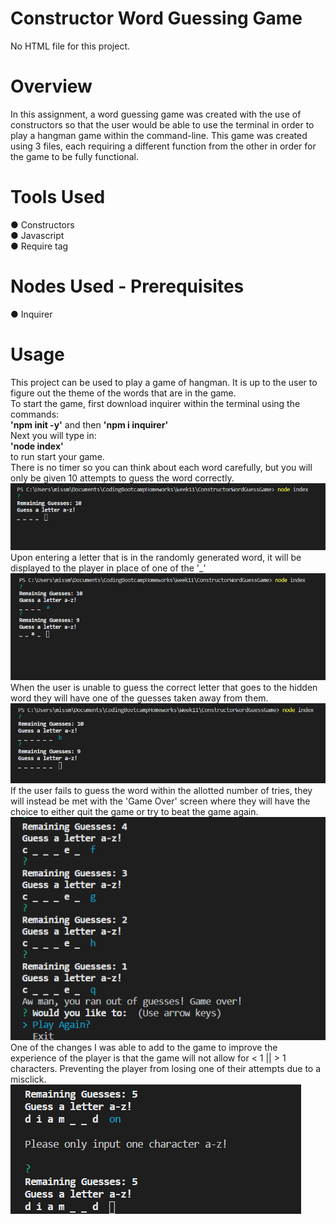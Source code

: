 # Constructor Word Guessing Game

No HTML file for this project.

# Overview
In this assignment, a word guessing game was created with the use of constructors so that the user would be able to use the terminal in order to play a hangman game within the command-line. This game was created using 3 files, each requiring a different function from the other in order for the game to be fully functional.

# Tools Used
● Constructors <br>
● Javascript <br>
● Require tag

# Nodes Used - Prerequisites
● Inquirer

# Usage
This project can be used to play a game of hangman. It is up to the user to figure out the theme of the words that are in the game. <br>
To start the game, first download inquirer within the terminal using the commands: <br>
<b>'npm init -y'</b> and then <b>'npm i inquirer'</b> <br>
Next you will type in: <br>
<b>'node index'</b> <br> 
to run start your game. <br>
There is no timer so you can think about each word carefully, but you will only be given 10 attempts to guess the word correctly. <br>
![](ConstructorSS/10guesses.png) <br>
Upon entering a letter that is in the randomly generated word, it will be displayed to the player in place of one of the '_' <br>
![](ConstructorSS/correctguess.png) <br>
When the user is unable to guess the correct letter that goes to the hidden word they will have one of the guesses taken away from them. <br>
![](ConstructorSS/incorrectguess.png)
If the user fails to guess the word within the allotted number of tries, they will instead be met with the 'Game Over' screen where they will have the choice to either quit the game or try to beat the game again. <br>
![](ConstructorSS/gameover.png) <br>
One of the changes I was able to add to the game to improve the experience of the player is that the game will not allow for < 1 || > 1 characters. Preventing the player from losing one of their attempts due to a misclick. <br>
![](ConstructorSS/only1letter.png)
